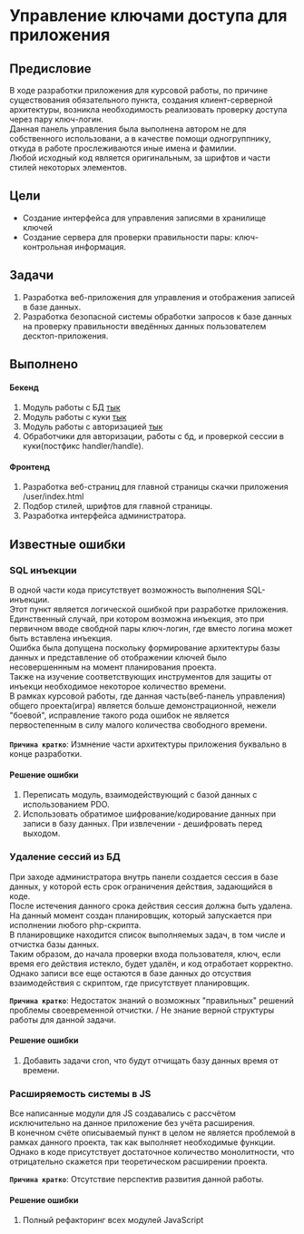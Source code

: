 # Управление ключами доступа для приложения

## Предисловие
В ходе разработки приложения для курсовой работы, по причине существования обязательного пункта, создания клиент-серверной архитектуры, возникла необходимость реализовать проверку доступа через пару ключ-логин.<br>
Данная панель управления была выполнена автором не для собственного использовани, а в качестве помощи одногруппнику, откуда в работе прослеживаются иные имена и фамилии.<br>
Любой исходный код является оригинальным, за шрифтов и части стилей некоторых элементов.<br>

## Цели
- Создание интерфейса для управления записями в хранилище ключей
- Создание сервера для проверки правильности пары: ключ-контрольная информация.

## Задачи
1. Разработка веб-приложения для управления и отображения записей в базе данных.
2. Разработка безопасной системы обработки запросов к базе данных на проверку правильности введённых данных пользователем десктоп-приложения.

## Выполнено

#### Бекенд
1. Модуль работы с БД [тык](resources/scripts/dbmanager.php)
2. Модуль работы с куки [тык](resources/scripts/cookiemanager.php)
3. Модуль работы с авторизацией [тык](resources/scripts/authmanager.php)
4. Обработчики для авторизации, работы с бд, и проверкой сессии в куки(постфикс handler/handle).

#### Фронтенд
1. Разработка веб-страниц для главной страницы скачки приложения /user/index.html
2. Подбор стилей, шрифтов для главной страницы.
3. Разработка интерфейса администратора.

## Известные ошибки
### SQL инъекции
В одной части кода присутствует возможность выполнения SQL-инъекции.<br>
Этот пункт является логической ошибкой при разработке приложения.<br>
Единственный случай, при котором возможна инъекция, это при первичном вводе свобдной пары ключ-логин, где вместо логина может быть вставлена инъекция.<br>
Ошибка была допущена поскольку формирование архитектуры базы данных и представление об отображении ключей было несовершеннным на момент планирования проекта.<br>
Также на изучение соответствующих инструментов для защиты от инъекци необходимое некоторое количество времени.<br>
В рамках курсовой работы, где данная часть(веб-панель управления) общего проекта(игра) является больше демонстрационной, нежели "боевой", исправление такого рода ошибок не является первостепенным в силу малого количества свободного времени.<br>
<br>
**`Причина кратко`**: Измнение части архитектуры приложения буквально в конце разработки.

#### Решение ошибки
1. Переписать модуль, взаимодействующий с базой данных с использованием PDO.
2. Использовать обратимое шифрование/кодирование данных при записи в базу данных. При извлечении - дешифровать перед выходом.

### Удаление сессий из БД
При заходе администратора внутрь панели создается сессия в базе данных, у которой есть срок ограничения действия, задающийся в коде.<br>
После истечения данного срока действия сессия должна быть удалена.<br>
На данный момент создан планировщик, который запускается при исполнении любого php-скрипта.<br>
В планировщике находится список выполняемых задач, в том числе и отчистка базы данных.<br>
Таким образом, до начала проверки входа пользователя, ключ, если время его действия истекло, будет удалён, и код отработает корректно.<br>
Однако записи все еще остаются в базе данных до отсуствия взаимодействия с скриптом, где присутствует планировщик.<br>

**`Причина кратко`**: Недостаток знаний о возможных "правильных" решений проблемы своевременной отчистки. / Не знание верной структуры работы для данной задачи.

#### Решение ошибки
1. Добавить задачи cron, что будут отчищать базу данных время от времени.

### Расширяемость системы в JS
Все написанные модули для JS создавались с рассчётом исключительно на данное приложение без учёта расширения.<br>
В конечном счёте описываемый пункт в целом не является проблемой в рамках данного проекта, так как выполняет необходимые функции.<br>
Однако в коде присутствует достаточное количество монолитности, что отрицательно скажется при теоретическом расширении проекта.<br>

**`Причина кратко`**: Отсутствие перспектив развития данной работы.

#### Решение ошибки
1. Полный рефакторинг всех модулей JavaScript

